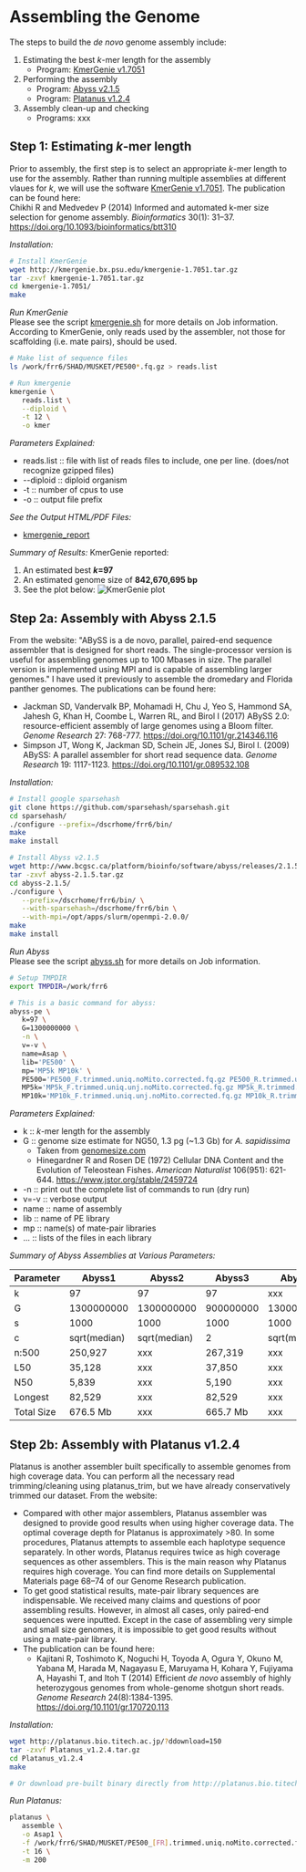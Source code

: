 # Assembling the Genome
The steps to build the _de novo_ genome assembly include:
1. Estimating the best _k_-mer length for the assembly
    - Program: [KmerGenie v1.7051](http://kmergenie.bx.psu.edu)
2. Performing the assembly
    - Program: [Abyss v2.1.5](http://www.bcgsc.ca/platform/bioinfo/software/abyss)
    - Program: [Platanus v1.2.4](http://platanus.bio.titech.ac.jp/platanus-assembler/platanus-1-2-4)
3. Assembly clean-up and checking
    - Programs: xxx

## Step 1:  Estimating _k_-mer length
Prior to assembly, the first step is to select an appropriate _k_-mer length to use for the assembly.  Rather than running multiple assemblies at different vlaues for _k_, we will use the software [KmerGenie v1.7051](http://kmergenie.bx.psu.edu).
The publication can be found here:  
Chikhi R and Medvedev P (2014) Informed and automated k-mer size selection for genome assembly. _Bioinformatics_ 30(1): 31–37. https://doi.org/10.1093/bioinformatics/btt310

_Installation:_
```bash
# Install KmerGenie
wget http://kmergenie.bx.psu.edu/kmergenie-1.7051.tar.gz
tar -zxvf kmergenie-1.7051.tar.gz
cd kmergenie-1.7051/
make
```

_Run KmerGenie_  
Please see the script [kmergenie.sh](./Data/kmergenie.sh) for more details on Job information. According to KmerGenie, only reads used by the assembler, not those for scaffolding (i.e. mate pairs), should be used.
```bash
# Make list of sequence files
ls /work/frr6/SHAD/MUSKET/PE500*.fq.gz > reads.list

# Run kmergenie
kmergenie \
   reads.list \
   --diploid \
   -t 12 \
   -o kmer
```
_Parameters Explained:_
- reads.list :: file with list of reads files to include, one per line. (does/not recognize gzipped files)
- --diploid :: diploid organism
- -t :: number of cpus to use
- -o :: output file prefix

_See the Output HTML/PDF Files:_
- [kmergenie_report](./Data/kmergenie_report.pdf)

_Summary of Results:_
KmerGenie reported:
1.  An estimated best ___k_=97__
2.  An estimated genome size of __842,670,695 bp__
3.  See the plot below:
![KmerGenie plot](./images/kmer2.dat.png)


## Step 2a: Assembly with Abyss 2.1.5
From the website:
"ABySS is a de novo, parallel, paired-end sequence assembler that is designed for short reads. The single-processor version is useful for assembling genomes up to 100 Mbases in size. The parallel version is implemented using MPI and is capable of assembling larger genomes."  I have used it previously to assemble the dromedary and Florida panther genomes. The publications can be found here:
- Jackman SD, Vandervalk BP, Mohamadi H, Chu J, Yeo S, Hammond SA, Jahesh G, Khan H, Coombe L, Warren RL, and Birol I (2017) ABySS 2.0: resource-efficient assembly of large genomes using a Bloom filter. _Genome Research_ 27: 768-777. https://doi.org/10.1101/gr.214346.116
- Simpson JT, Wong K, Jackman SD, Schein JE, Jones SJ, Birol I. (2009) ABySS: A parallel assembler for short read sequence data. _Genome Research_ 19: 1117-1123. https://doi.org/10.1101/gr.089532.108

_Installation:_
```bash
# Install google sparsehash
git clone https://github.com/sparsehash/sparsehash.git
cd sparsehash/
./configure --prefix=/dscrhome/frr6/bin/
make
make install

# Install Abyss v2.1.5
wget http://www.bcgsc.ca/platform/bioinfo/software/abyss/releases/2.1.5/abyss-2.1.5.tar.gz
tar -zxvf abyss-2.1.5.tar.gz
cd abyss-2.1.5/
./configure \
   --prefix=/dscrhome/frr6/bin/ \
   --with-sparsehash=/dscrhome/frr6/bin \
   --with-mpi=/opt/apps/slurm/openmpi-2.0.0/
make
make install
```

_Run Abyss_  
Please see the script [abyss.sh](./Data/abyss.sh) for more details on Job information.
```bash
# Setup TMPDIR
export TMPDIR=/work/frr6

# This is a basic command for abyss:
abyss-pe \
   k=97 \
   G=1300000000 \
   -n \
   v=-v \
   name=Asap \
   lib='PE500' \
   mp='MP5k MP10k' \
   PE500='PE500_F.trimmed.uniq.noMito.corrected.fq.gz PE500_R.trimmed.uniq.noMito.corrected.fq.gz' \
   MP5k='MP5k_F.trimmed.uniq.unj.noMito.corrected.fq.gz MP5k_R.trimmed.uniq.unj.noMito.corrected.fq.gz' \
   MP10k='MP10k_F.trimmed.uniq.unj.noMito.corrected.fq.gz MP10k_R.trimmed.uniq.unj.noMito.corrected.fq.gz'

```
_Parameters Explained:_
- k :: _k_-mer length for the assembly
- G :: genome size estimate for NG50, 1.3 pg (~1.3 Gb) for _A. sapidissima_
    - Taken from [genomesize.com](http://www.genomesize.com/result_species.php?id=2065)
    - Hinegardner R and Rosen DE (1972) Cellular DNA Content and the Evolution of Teleostean Fishes. _American Naturalist_ 106(951): 621-644. https://www.jstor.org/stable/2459724
- -n :: print out the complete list of commands to run (dry run)
- v=-v :: verbose output
- name :: name of assembly
- lib :: name of PE library
- mp :: name(s) of mate-pair libraries
- ... :: lists of the files in each library

_Summary of Abyss Assemblies at Various Parameters:_  

| Parameter | Abyss1 | Abyss2 | Abyss3 | Abyss4 |
| --- | --- | --- | --- | --- |
| k | 97 | 97 | 97 | xxx |
| G | 1300000000 | 1300000000 | 900000000 | 1300000000 |
| s | 1000 | 1000 | 1000 | 1000 |
| c | sqrt(median) | sqrt(median) | 2 | sqrt(median) |
| n:500 | 250,927 | xxx | 267,319 | xxx |
| L50 | 35,128 | xxx | 37,850 | xxx |
| N50 | 5,839 | xxx | 5,190 | xxx |
| Longest | 82,529 | xxx | 82,529 | xxx |
| Total Size | 676.5 Mb | xxx | 665.7 Mb | xxx |

## Step 2b: Assembly with Platanus v1.2.4
Platanus is another assembler built specifically to assemble genomes from high coverage data.  You can perform all the necessary read trimming/cleaning using platanus_trim, but we have already conservatively trimmed our dataset.  From the website:
- Compared with other major assemblers, Platanus assembler was designed to provide good results when using higher coverage data. The optimal coverage depth for Platanus is approximately >80. In some procedures, Platanus attempts to assemble each haplotype sequence separately. In other words, Platanus requires twice as high coverage sequences as other assemblers. This is the main reason why Platanus requires high coverage. You can find more details on Supplemental Materials page 68–74 of our Genome Research publication.
- To get good statistical results, mate-pair library sequences are indispensable. We received many claims and questions of poor assembling results. However, in almost all cases, only paired-end sequences were inputted. Except in the case of assembling very simple and small size genomes, it is impossible to get good results without using a mate-pair library.
- The publication can be found here:
    - Kajitani R, Toshimoto K, Noguchi H, Toyoda A, Ogura Y, Okuno M, Yabana M, Harada M, Nagayasu E, Maruyama H, Kohara Y, Fujiyama A, Hayashi T, and Itoh T (2014) Efficient _de novo_ assembly of highly heterozygous genomes from whole-genome shotgun short reads. _Genome Research_ 24(8):1384-1395. https://doi.org/10.1101/gr.170720.113

_Installation:_
```bash
wget http://platanus.bio.titech.ac.jp/?ddownload=150
tar -zxvf Platanus_v1.2.4.tar.gz
cd Platanus_v1.2.4
make

# Or download pre-built binary directly from http://platanus.bio.titech.ac.jp/platanus-assembler/platanus-1-2-4
```
_Run Platanus:_
```bash
platanus \
   assemble \
   -o Asap1 \
   -f /work/frr6/SHAD/MUSKET/PE500_[FR].trimmed.uniq.noMito.corrected.fq.gz \
   -t 16 \
   -m 200
```
